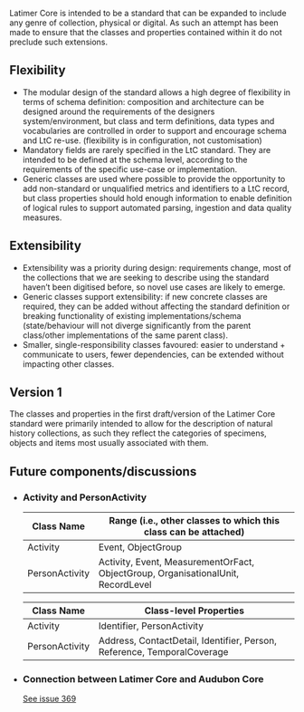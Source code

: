 Latimer Core is intended to be a standard that can be expanded to include any genre of collection, physical or digital. As such an attempt has been made to ensure that the classes and properties contained within it do not preclude such extensions. 

## Flexibility

- The modular design of the standard allows a high degree of flexibility in terms of schema definition: composition and architecture can be designed around the requirements of the designers system/environment, but class and term definitions, data types and vocabularies are controlled in order to support and encourage schema and LtC re-use. (flexibility is in configuration, not customisation)
- Mandatory fields are rarely specified in the LtC standard. They are intended to be defined at the schema level, according to the requirements of the specific use-case or implementation. 
- Generic classes are used where possible to provide the opportunity to add non-standard or unqualified metrics and identifiers to a LtC record, but class properties should hold enough information to enable definition of logical rules to support automated parsing, ingestion and data quality measures. 

## Extensibility
- Extensibility was a priority during design: requirements change, most of the collections that we are seeking to describe using the standard haven’t been digitised before, so novel use cases are likely to emerge.
- Generic classes support extensibility: if new concrete classes are required, they can be added without affecting the standard definition or breaking functionality of existing implementations/schema (state/behaviour will not diverge significantly from the parent class/other implementations of the same parent class).
- Smaller, single-responsibility classes favoured: easier to understand + communicate to users, fewer dependencies, can be extended without impacting other classes. 


## Version 1

The classes and properties in the first draft/version of the Latimer Core standard were primarily intended to allow for the description of natural history collections, as such they reflect the categories of specimens, objects and items most usually associated with them. 

## Future components/discussions

- ### Activity and PersonActivity

  Class Name | Range (i.e., other classes to which this class can be attached)
  -- | --
  Activity | Event, ObjectGroup
  PersonActivity | Activity, Event, MeasurementOrFact, ObjectGroup, OrganisationalUnit, RecordLevel


  Class Name | Class-level Properties
  -- | --
  Activity | Identifier, PersonActivity
  PersonActivity | Address, ContactDetail, Identifier, Person, Reference, TemporalCoverage


- ### Connection between Latimer Core and Audubon Core

  [See issue 369](https://github.com/tdwg/cd/issues/369)